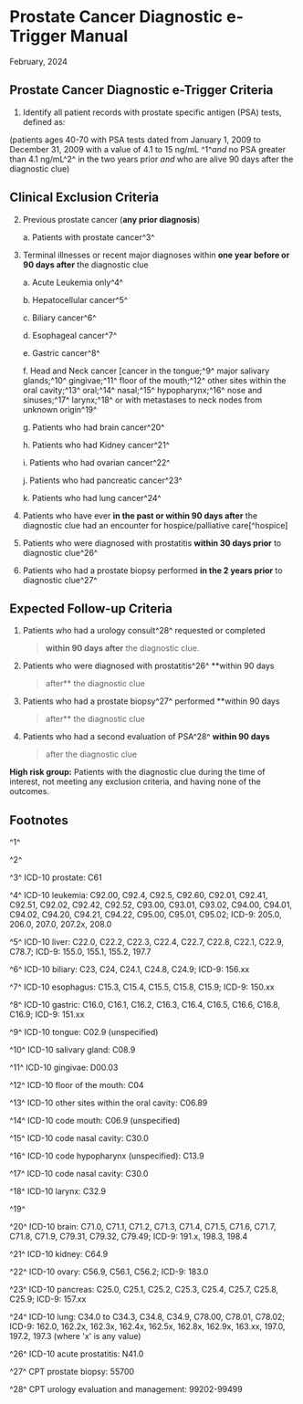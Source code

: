 # Prostate Cancer Diagnostic e-Trigger Manual

February, 2024

## Prostate Cancer Diagnostic e-Trigger Criteria

1.  Identify all patient records with prostate specific antigen (PSA)
    tests, defined as:

(patients ages 40-70 with PSA tests dated from January 1, 2009 to
December 31, 2009 with a value of 4.1 to 15 ng/mL ^1^*and* no PSA
greater than 4.1 ng/mL^2^ in the two years prior *and* who are alive 90
days after the diagnostic clue)

## Clinical Exclusion Criteria

2.  Previous prostate cancer (**any prior diagnosis**)

    a.  Patients with prostate cancer^3^

3.  Terminal illnesses or recent major diagnoses within **one year
    before or 90 days after** the diagnostic clue

    a.  Acute Leukemia only^4^

    b.  Hepatocellular cancer^5^

    c.  Biliary cancer^6^

    d.  Esophageal cancer^7^

    e.  Gastric cancer^8^

    f.  Head and Neck cancer \[cancer in the tongue;^9^ major salivary
        glands;^10^ gingivae;^11^ floor of the mouth;^12^ other sites
        within the oral cavity;^13^ oral;^14^ nasal;^15^
        hypopharynx;^16^ nose and sinuses;^17^ larynx;^18^ or with
        metastases to neck nodes from unknown origin^19^

    g.  Patients who had brain cancer^20^

    h.  Patients who had Kidney cancer^21^

    i.  Patients who had ovarian cancer^22^

    j.  Patients who had pancreatic cancer^23^

    k.  Patients who had lung cancer^24^

4.  Patients who have ever **in the past or within 90 days after** the
    diagnostic clue had an encounter for hospice/palliative care[^hospice]

5.  Patients who were diagnosed with prostatitis **within 30 days
    prior** to diagnostic clue^26^

6.  Patients who had a prostate biopsy performed **in the 2 years
    prior** to diagnostic clue^27^

## Expected Follow-up Criteria

1.  Patients who had a urology consult^28^ requested or completed
    > **within 90 days after** the diagnostic clue.

2.  Patients who were diagnosed with prostatitis^26^ **within 90 days
    > after** the diagnostic clue

3.  Patients who had a prostate biopsy^27^ performed **within 90 days
    > after** the diagnostic clue

4.  Patients who had a second evaluation of PSA^28^ **within 90 days**
    > after the diagnostic clue

**High risk group:** Patients with the diagnostic clue during the time
of interest, not meeting any exclusion criteria, and having none of the
outcomes.





## Footnotes

^1^

^2^

^3^ ICD-10 prostate: C61

^4^ ICD-10 leukemia: C92.00, C92.4, C92.5, C92.60, C92.01, C92.41,
C92.51, C92.02, C92.42, C92.52, C93.00, C93.01, C93.02, C94.00, C94.01,
C94.02, C94.20, C94.21, C94.22, C95.00, C95.01, C95.02; ICD-9: 205.0,
206.0, 207.0, 207.2x, 208.0

^5^ ICD-10 liver: C22.0, C22.2, C22.3, C22.4, C22.7, C22.8, C22.1,
C22.9, C78.7; ICD-9: 155.0, 155.1, 155.2, 197.7

^6^ ICD-10 biliary: C23, C24, C24.1, C24.8, C24.9; ICD-9: 156.xx

^7^ ICD-10 esophagus: C15.3, C15.4, C15.5, C15.8, C15.9; ICD-9: 150.xx

^8^ ICD-10 gastric: C16.0, C16.1, C16.2, C16.3, C16.4, C16.5, C16.6,
C16.8, C16.9; ICD-9: 151.xx

^9^ ICD-10 tongue: C02.9 (unspecified)

^10^ ICD-10 salivary gland: C08.9

^11^ ICD-10 gingivae: D00.03

^12^ ICD-10 floor of the mouth: C04

^13^ ICD-10 other sites within the oral cavity: C06.89

^14^ ICD-10 code mouth: C06.9 (unspecified)

^15^ ICD-10 code nasal cavity: C30.0

^16^ ICD-10 code hypopharynx (unspecified): C13.9

^17^ ICD-10 code nasal cavity: C30.0

^18^ ICD-10 larynx: C32.9

^19^

^20^ ICD-10 brain: C71.0, C71.1, C71.2, C71.3, C71.4, C71.5, C71.6,
C71.7, C71.8, C71.9, C79.31, C79.32, C79.49; ICD-9: 191.x, 198.3, 198.4

^21^ ICD-10 kidney: C64.9

^22^ ICD-10 ovary: C56.9, C56.1, C56.2; ICD-9: 183.0

^23^ ICD-10 pancreas: C25.0, C25.1, C25.2, C25.3, C25.4, C25.7, C25.8,
C25.9; ICD-9: 157.xx

^24^ ICD-10 lung: C34.0 to C34.3, C34.8, C34.9, C78.00, C78.01, C78.02;
ICD-9: 162.0, 162.2x, 162.3x, 162.4x, 162.5x, 162.8x, 162.9x, 163.xx,
197.0, 197.2, 197.3 (where 'x' is any value)



^26^ ICD-10 acute prostatitis: N41.0

^27^ CPT prostate biopsy: 55700

^28^ CPT urology evaluation and management: 99202-99499

